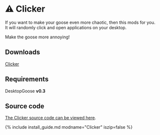# ⚠️ Clicker

If you want to make your goose even more chaotic, then this mods for you. It will randomly click and open applications on your desktop. 

Make the goose more annoying!

## Downloads

[Clicker](https://github.com/NE1W01F/Gooes-Mod/blob/master/Clicker/bin/Debug/netstandard2.0/Clicker.dll?raw=true)

## Requirements

DesktopGoose **v0.3**

## Source code

[The Clicker source code can be viewed here](https://github.com/NE1W01F/Gooes-Mod).

{% include install_guide.md modname="Clicker" iszip=false %}
